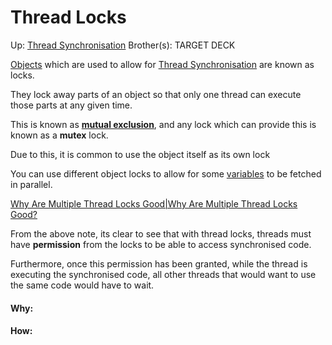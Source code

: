 # Thread Locks

Up: [Thread Synchronisation](thread_synchronisation)
Brother(s):
TARGET DECK

[Objects](objects) which are used to allow for [Thread Synchronisation](thread_synchronisation) are known as locks.

They lock away parts of an object so that only one thread can execute those parts at any given time.

This is known as **[mutual exclusion](mutual_exclusion)**, and any lock which can provide this is known as a **mutex** lock.

Due to this, it is common to use the object itself as its own lock

You can use different object locks to allow for some [variables](variables) to be fetched in parallel.

[Why Are Multiple Thread Locks Good|Why Are Multiple Thread Locks Good?](why_are_multiple_thread_locks_good|why_are_multiple_thread_locks_good?)

From the above note, its clear to see that with thread locks, threads must have **permission** from the locks to be able to access synchronised code.

Furthermore, once this permission has been granted, while the thread is executing the synchronised code, all other threads that would want to use the same code would have to wait.































#### Why:
#### How:










